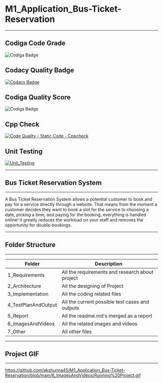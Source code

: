 # M1_Application_Bus-Ticket-Reservation

---

## Codiga Code Grade 
![Codiga Badge](https://api.codiga.io/project/29947/status/svg)

## Codacy Quality Badge
[![Codacy Badge](https://app.codacy.com/project/badge/Grade/eb690b54b652437cba72ec290ef535f0)](https://www.codacy.com/gh/akshunna45/M1_Application_Bus-Ticket-Reservation/dashboard?utm_source=github.com&amp;utm_medium=referral&amp;utm_content=akshunna45/M1_Application_Bus-Ticket-Reservation&amp;utm_campaign=Badge_Grade)

## Codiga Quality Score
![Codiga Badge](https://api.codiga.io/project/29947/score/svg)

## Cpp Check
[![Code Quality - Static Code - Cppcheck](https://github.com/akshunna45/M1_Application_Bus-Ticket-Reservation/actions/workflows/cppcheck.yml/badge.svg)](https://github.com/akshunna45/M1_Application_Bus-Ticket-Reservation/actions/workflows/cppcheck.yml)

## Unit Testing
[![Unit_Testing](https://github.com/akshunna45/M1_Application_Bus-Ticket-Reservation/actions/workflows/unit_testing.yml/badge.svg)](https://github.com/akshunna45/M1_Application_Bus-Ticket-Reservation/actions/workflows/unit_testing.yml)

---

## Bus Ticket Reservation System

---

A Bus Ticket Reservation System allows a potential customer to book and pay for a service directly through a website. That means from the moment a customer decides they want to book a slot for the service to choosing a date, picking a time, and paying for the booking, everything is handled online! It greatly reduces the workload on your staff and removes the opportunity for double-bookings.

---

## Folder Structure

---

| Folder             | Description                                     |
| ------------------ | ----------------------------------------------- |
| 1_Requirements     | All the requirements and research about project |
| 2_Architecture     | All the designing of Project                    |
| 3_Implementation   | All the coding related files                    |
| 4_TestPlanAndOutput| All the current possible test cases and outputs |
| 5_Report           | All the readme.md's merged as a report          |
| 6_ImagesAndVideos  | All the related images and videos               |
| 7_Other            | All other files                                 |

---

## Project GIF

---

https://github.com/akshunna45/M1_Application_Bus-Ticket-Reservation/blob/main/6_ImagesAndVideos/Running%20Project.gif
